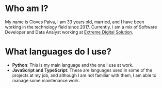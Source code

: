 # Who am I?

My name is Cloves Paiva, I am 33 years old, married, and I have been working in the technology field since 2017. Currently, I am a mix of Software Developer and Data Analyst working at [Extreme Digital Solution](https://www2.extremedigital.com.br/).

# What languages do I use?

- **Python**: This is my main language and the one I use at work.
- **JavaScript and TypeScript**: These are languages used in some of the projects at my job, and although I am not familiar with them, I am able to manage some maintenance work.
